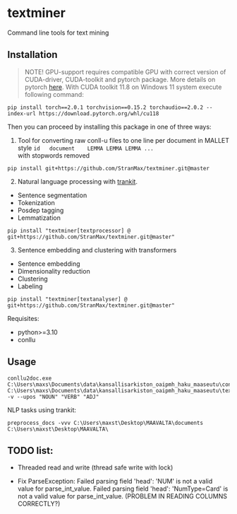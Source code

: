 # textminer

Command line tools for text mining
 

## Installation

> NOTE! GPU-support requires compatible GPU with 
correct version of CUDA-driver, CUDA-toolkit and 
pytorch package. More details on pytorch [here](https://pytorch.org/get-started/locally/).
> With CUDA toolkit 11.8 on Windows 11 system execute following command:  
```
pip install torch==2.0.1 torchvision==0.15.2 torchaudio==2.0.2 --index-url https://download.pytorch.org/whl/cu118
```

Then you can proceed by installing this package in one of three ways:  

1. Tool for converting raw conll-u files to one 
line per document in MALLET style `id	document	LEMMA LEMMA LEMMA ...`  
with stopwords removed  
```
pip install git+https://github.com/StranMax/textminer.git@master
```

2. Natural language processing with [trankit](https://github.com/nlp-uoregon/trankit).  
- Sentence segmentation  
- Tokenization  
- Posdep tagging  
- Lemmatization  
```
pip install "textminer[textprocessor] @ git+https://github.com/StranMax/textminer.git@master"
```

3. Sentence embedding and clustering with transformers 
- Sentence embedding  
- Dimensionality reduction  
- Clustering  
- Labeling  
```
pip install "textminer[textanalyser] @ git+https://github.com/StranMax/textminer.git@master"
```

Requisites:

- python>=3.10  
- conllu

## Usage

```
conllu2doc.exe C:\Users\maxs\Documents\data\kansallisarkiston_oaipmh_haku_maaseutu\conllu C:\Users\maxs\Documents\data\kansallisarkiston_oaipmh_haku_maaseutu\text_corpus_rmstopwords_lemma_ver4.txt -v --upos "NOUN" "VERB" "ADJ"
```

NLP tasks using trankit:  
```
preprocess_docs -vvv C:\Users\maxst\Desktop\MAAVALTA\documents C:\Users\maxst\Desktop\MAAVALTA\
```

## TODO list:

* Threaded read and write (thread safe write with lock)

* Fix ParseException: Failed parsing field 'head': 'NUM' is not a valid value for parse_int_value. Failed parsing field 'head': 'NumType=Card' is not a valid value for parse_int_value. (PROBLEM IN READING COLUMNS CORRECTLY?)
